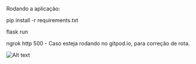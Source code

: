 Rodando a aplicação:

pip install -r requirements.txt

flask run

ngrok http 500 - Caso esteja rodando no gitpod.io, para correção de rota.

![Alt text](https://uploaddeimagens.com.br/images/003/403/877/full/l3.jpg?1630174150 "Screenshot")

